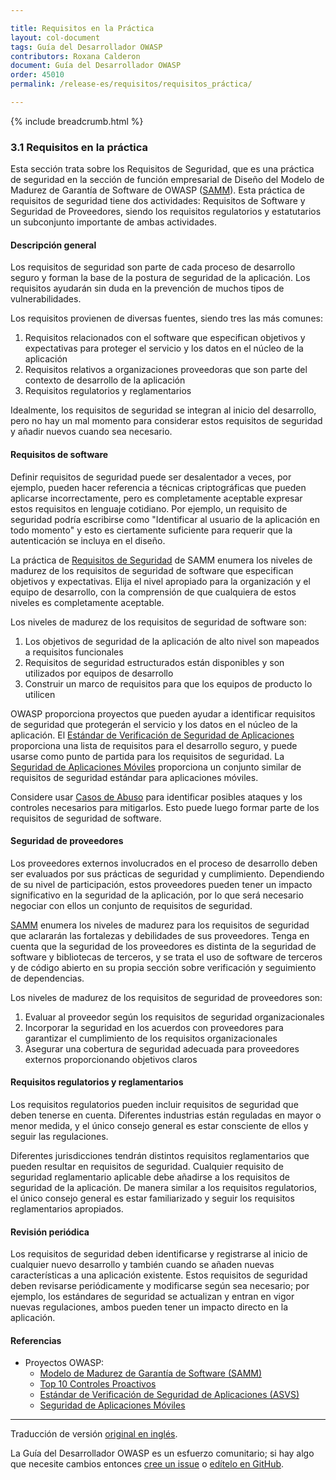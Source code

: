 ```yaml
---

title: Requisitos en la Práctica
layout: col-document
tags: Guía del Desarrollador OWASP
contributors: Roxana Calderon
document: Guía del Desarrollador OWASP
order: 45010
permalink: /release-es/requisitos/requisitos_práctica/

---
```


{% include breadcrumb.html %}

### 3.1 Requisitos en la práctica

Esta sección trata sobre los Requisitos de Seguridad, que es una práctica de seguridad en la sección de función empresarial de Diseño del Modelo de Madurez de Garantía de Software de OWASP ([SAMM][samm]).
Esta práctica de requisitos de seguridad tiene dos actividades: Requisitos de Software y Seguridad de Proveedores,
siendo los requisitos regulatorios y estatutarios un subconjunto importante de ambas actividades.

#### Descripción general

Los requisitos de seguridad son parte de cada proceso de desarrollo seguro
y forman la base de la postura de seguridad de la aplicación.
Los requisitos ayudarán sin duda en la prevención de muchos tipos de vulnerabilidades.

Los requisitos provienen de diversas fuentes, siendo tres las más comunes:

1. Requisitos relacionados con el software que especifican objetivos y expectativas
    para proteger el servicio y los datos en el núcleo de la aplicación
2. Requisitos relativos a organizaciones proveedoras que son parte del contexto de desarrollo de la aplicación
3. Requisitos regulatorios y reglamentarios

Idealmente, los requisitos de seguridad se integran al inicio del desarrollo,
pero no hay un mal momento para considerar estos requisitos de seguridad y añadir nuevos cuando sea necesario.

#### Requisitos de software

Definir requisitos de seguridad puede ser desalentador a veces,
por ejemplo, pueden hacer referencia a técnicas criptográficas que pueden aplicarse incorrectamente,
pero es completamente aceptable expresar estos requisitos en lenguaje cotidiano.
Por ejemplo, un requisito de seguridad podría escribirse como "Identificar al usuario de la aplicación en todo momento"
y esto es ciertamente suficiente para requerir que la autenticación se incluya en el diseño.

La práctica de [Requisitos de Seguridad][sammdsr] de SAMM enumera los niveles de madurez de los requisitos de seguridad de software
que especifican objetivos y expectativas.
Elija el nivel apropiado para la organización y el equipo de desarrollo,
con la comprensión de que cualquiera de estos niveles es completamente aceptable.

Los niveles de madurez de los requisitos de seguridad de software son:

1. Los objetivos de seguridad de la aplicación de alto nivel son mapeados a requisitos funcionales
2. Requisitos de seguridad estructurados están disponibles y son utilizados por equipos de desarrollo
3. Construir un marco de requisitos para que los equipos de producto lo utilicen

OWASP proporciona proyectos que pueden ayudar a identificar requisitos de seguridad
que protegerán el servicio y los datos en el núcleo de la aplicación.
El [Estándar de Verificación de Seguridad de Aplicaciones][asvs] proporciona una lista de requisitos para el desarrollo seguro,
y puede usarse como punto de partida para los requisitos de seguridad.
La [Seguridad de Aplicaciones Móviles][mas] proporciona un conjunto similar de requisitos de seguridad estándar para aplicaciones móviles.

Considere usar [Casos de Abuso][csabuse] para identificar posibles ataques y los controles necesarios para mitigarlos.
Esto puede luego formar parte de los requisitos de seguridad de software.

#### Seguridad de proveedores

Los proveedores externos involucrados en el proceso de desarrollo deben ser evaluados por sus prácticas de seguridad y cumplimiento.
Dependiendo de su nivel de participación, estos proveedores pueden tener un impacto significativo en la seguridad de la aplicación,
por lo que será necesario negociar con ellos un conjunto de requisitos de seguridad.

[SAMM][sammdsr] enumera los niveles de madurez para los requisitos de seguridad
que aclararán las fortalezas y debilidades de sus proveedores.
Tenga en cuenta que la seguridad de los proveedores es distinta de la seguridad de software y bibliotecas de terceros,
y se trata el uso de software de terceros y de código abierto 
en su propia sección sobre verificación y seguimiento de dependencias.

Los niveles de madurez de los requisitos de seguridad de proveedores son:

1. Evaluar al proveedor según los requisitos de seguridad organizacionales
2. Incorporar la seguridad en los acuerdos con proveedores para garantizar el cumplimiento de los requisitos organizacionales
3. Asegurar una cobertura de seguridad adecuada para proveedores externos proporcionando objetivos claros

#### Requisitos regulatorios y reglamentarios

Los requisitos regulatorios pueden incluir requisitos de seguridad que deben tenerse en cuenta.
Diferentes industrias están reguladas en mayor o menor medida,
y el único consejo general es estar consciente de ellos y seguir las regulaciones.

Diferentes jurisdicciones tendrán distintos requisitos reglamentarios que pueden resultar en requisitos de seguridad.
Cualquier requisito de seguridad reglamentario aplicable debe añadirse a los requisitos de seguridad de la aplicación.
De manera similar a los requisitos regulatorios,
el único consejo general es estar familiarizado y seguir los requisitos reglamentarios apropiados.

#### Revisión periódica

Los requisitos de seguridad deben identificarse y registrarse al inicio de cualquier nuevo desarrollo
y también cuando se añaden nuevas características a una aplicación existente.
Estos requisitos de seguridad deben revisarse periódicamente y modificarse según sea necesario;
por ejemplo, los estándares de seguridad se actualizan y entran en vigor nuevas regulaciones,
ambos pueden tener un impacto directo en la aplicación.

#### Referencias

* Proyectos OWASP:
  * [Modelo de Madurez de Garantía de Software (SAMM)][samm]
  * [Top 10 Controles Proactivos][proactive10]
  * [Estándar de Verificación de Seguridad de Aplicaciones (ASVS)][asvs]
  * [Seguridad de Aplicaciones Móviles][mas]

----
Traducción de versión [original en inglés][release0501].

La Guía del Desarrollador OWASP es un esfuerzo comunitario; si hay algo que necesite cambios
entonces [cree un issue][issue0501] o [edítelo en GitHub][edit0501].

[release0501]: https://github.com/OWASP/www-project-developer-guide/blob/main/release/05-requirements/01-requirements.md
[asvs]: https://owasp.org/www-project-application-security-verification-standard/
[csabuse]: https://cheatsheetseries.owasp.org/cheatsheets/Abuse_Case_Cheat_Sheet
[issue0501]: https://github.com/OWASP/www-project-developer-guide/issues/new?labels=enhancement&template=request.md&title=Update:%2005-requirements/01-requirements
[mas]: https://mas.owasp.org/
[edit0501]: https://github.com/OWASP/www-project-developer-guide/blob/main/draft/05-requirements/01-requirements.md
[proactive10]: https://owasp.org/www-project-proactive-controls/
[samm]: https://owaspsamm.org/about/
[sammdsr]: https://owaspsamm.org/model/design/security-requirements/
